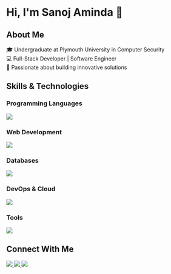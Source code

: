 # Hi, I'm Sanoj Aminda 👋

## About Me
🎓 Undergraduate at Plymouth University in Computer Security  
💻 Full-Stack Developer | Software Engineer  
🚀 Passionate about building innovative solutions  

## Skills & Technologies

### Programming Languages
<p align="left">
    <a href="https://skillicons.dev">
        <img src="https://skillicons.dev/icons?i=c,cs,cpp,java,python,javascript,typescript,dart"/>
    </a>
</p>

### Web Development
<p align="left">
    <a href="https://skillicons.dev">
        <img src="https://skillicons.dev/icons?i=spring,nodejs,flask,php,dotnet,vite,react,nextjs,tailwind,bootstrap"/>
    </a>
</p>

### Databases
<p align="left">
    <a href="https://skillicons.dev">
        <img src="https://skillicons.dev/icons?i=mysql,sqlite,postgres,mongodb,firebase,redis,supabase"/>
    </a>
</p>

### DevOps & Cloud
<p align="left">
    <a href="https://skillicons.dev">
        <img src="https://skillicons.dev/icons?i=docker,azure,aws,githubactions,vercel"/>
    </a>
</p>

### Tools
<p align="left">
    <a href="https://skillicons.dev">
        <img src="https://skillicons.dev/icons?i=vscode,idea,pycharm,visualstudio,windows,kali,git,github,postman"/>
    </a>
</p>

<!-- ## GitHub Stats -->

<!-- <p align="left"> -->
  <!-- <img height="180em" src="https://github-readme-stats.vercel.app/api?username=donsanoj&show_icons=true&theme=dark&include_all_commits=true&count_private=true"/> -->
<!--   <img height="180em" src="https://github-readme-stats.vercel.app/api/top-langs/?username=donsanoj&layout=compact&langs_count=8&theme=dark"/> -->
<!-- </p> -->

## Connect With Me

<p align="left">
  <a href="https://www.linkedin.com/in/sanoj-aminda/">
    <img src="https://skillicons.dev/icons?i=linkedin"/>
  </a>
  <a href="https://twitter.com/sanoj1128">
    <img src="https://skillicons.dev/icons?i=twitter"/>
  </a>
  <a href="mailto:your-email@example.com">
    <img src="https://skillicons.dev/icons?i=gmail"/>
  </a>
</p>

<!-- <p align="center"> 
  Visitor count<br>
  <img src="https://profile-counter.glitch.me/donsanoj/count.svg" />
</p> -->
